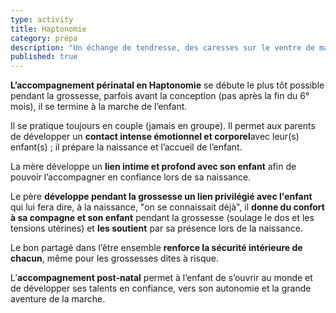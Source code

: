 ```yaml
---
type: activity
title: Haptonomie
category: prépa
description: "Un échange de tendresse, des caresses sur le ventre de maman, et bébé se laisse guider vers les mains de papa qui l‘appelle."
published: true
---
```





**L’accompagnement périnatal en Haptonomie** se débute le plus tôt possible pendant la grossesse, parfois avant la conception (pas après la fin du 6° mois), il se termine à la marche de l’enfant.

Il se pratique toujours en couple (jamais en groupe). Il permet aux parents de développer un **contact intense émotionnel et corporel**avec leur(s) enfant(s) ; il prépare la naissance et l’accueil de l’enfant.

La mère développe un **lien intime et profond avec son enfant** afin de pouvoir  l’accompagner  en confiance lors de sa naissance.

Le père **développe pendant la grossesse un lien privilégié avec l'enfant** qui lui fera dire, à la naissance, "on se connaissait déjà", il **donne du confort à sa compagne et son enfant**   pendant la grossesse (soulage le dos et les tensions utérines)  et **les soutient** par sa présence lors de la naissance. 

Le bon partagé dans  l’être ensemble **renforce la sécurité intérieure de chacun**, même pour les grossesses dites à risque.

L’**accompagnement post-natal** permet à l’enfant de s’ouvrir au monde et de développer ses talents en confiance, vers son autonomie et la grande aventure de la marche.
